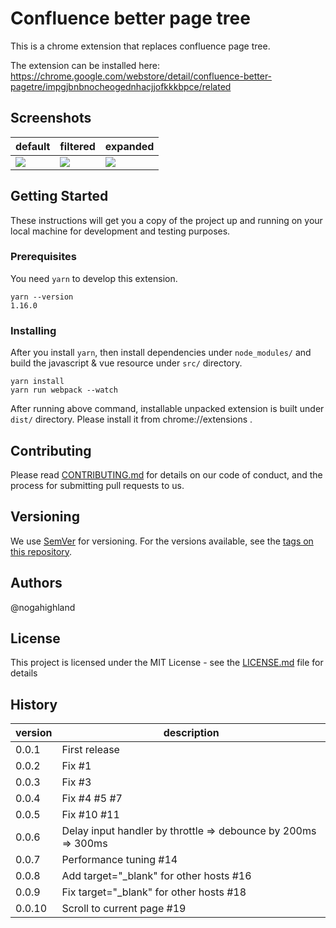 # Confluence better page tree

This is a chrome extension that replaces confluence page tree.

The extension can be installed here:
https://chrome.google.com/webstore/detail/confluence-better-pagetre/impgjbnbnocheogednhacjjofkkkbpce/related

## Screenshots

default|filtered|expanded
---|---|---
<img src="https://user-images.githubusercontent.com/19767299/75636552-04301880-5c63-11ea-90e0-d37ecf5b9d60.png">|<img src="https://user-images.githubusercontent.com/19767299/75636556-0abe9000-5c63-11ea-8296-0ad5384e2ee6.png">|<img src="https://user-images.githubusercontent.com/19767299/75636558-10b47100-5c63-11ea-8eef-9bcbe94b4860.png">

## Getting Started

These instructions will get you a copy of the project up and running on your local machine for development and testing purposes.

### Prerequisites

You need `yarn` to develop this extension.

```
yarn --version
1.16.0
```

### Installing

After you install `yarn`, then install dependencies under `node_modules/` and build the javascript & vue resource under `src/` directory.

```
yarn install
yarn run webpack --watch
```

After running above command, installable unpacked extension is built under `dist/` directory.
Please install it from chrome://extensions .

## Contributing

Please read [CONTRIBUTING.md](https://gist.github.com/PurpleBooth/b24679402957c63ec426) for details on our code of conduct, and the process for submitting pull requests to us.

## Versioning

We use [SemVer](http://semver.org/) for versioning. For the versions available, see the [tags on this repository](https://github.com/nogahighland/confluence-better-pagetree/tags).

## Authors

@nogahighland

## License

This project is licensed under the MIT License - see the [LICENSE.md](LICENSE.md) file for details

## History

version|description
---|---
0.0.1|First release
0.0.2|Fix #1
0.0.3|Fix #3
0.0.4|Fix #4 #5 #7
0.0.5|Fix #10 #11
0.0.6|Delay input handler by throttle => debounce by 200ms => 300ms
0.0.7|Performance tuning #14
0.0.8|Add target="_blank" for other hosts #16
0.0.9|Fix target="_blank" for other hosts #18
0.0.10|Scroll to current page #19

